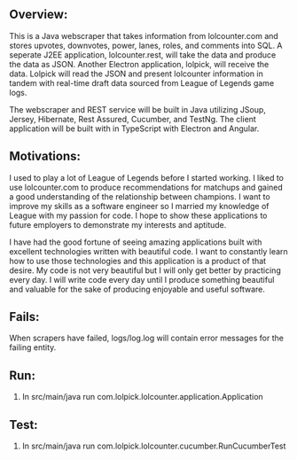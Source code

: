 Overview:
-----------------
This is a Java webscraper that takes information from lolcounter.com and stores upvotes, downvotes, power, lanes, roles, and comments into SQL.  A seperate J2EE application, lolcounter.rest, will take the data and produce the data as JSON.  Another Electron application, lolpick, will receive the data.  Lolpick will read the JSON and present lolcounter information in tandem with real-time draft data sourced from League of Legends game logs.  

The webscraper and REST service will be built in Java utilizing JSoup, Jersey, Hibernate, Rest Assured, Cucumber, and TestNg.  The client application will be built with in TypeScript with Electron and Angular.

Motivations:
-----------------
I used to play a lot of League of Legends before I started working.  I liked to use lolcounter.com to produce recommendations for matchups and gained a good understanding of the relationship between champions.  I want to improve my skills as a software engineer so I married my knowledge of League with my passion for code.  I hope to show these applications to future employers to demonstrate my interests and aptitude.  

I have had the good fortune of seeing amazing applications built with excellent technologies written with beautiful code.  I want to constantly learn how to use those technologies and this application is a product of that desire.  My code is not very beautiful but I will only get better by practicing every day.  I will write code every day until I produce something beautiful and valuable for the sake of producing enjoyable and useful software.

Fails:
-----------------
When scrapers have failed, logs/log.log will contain error messages for the failing entity.  

Run:
-----------------
1.  In src/main/java run com.lolpick.lolcounter.application.Application


Test:
-----------------
1.  In src/main/java run com.lolpick.lolcounter.cucumber.RunCucumberTest